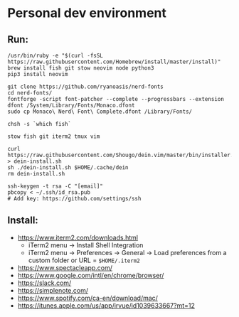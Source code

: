 # Personal dev environment

## Run:
    /usr/bin/ruby -e "$(curl -fsSL https://raw.githubusercontent.com/Homebrew/install/master/install)"
    brew install fish git stow neovim node python3
    pip3 install neovim

    git clone https://github.com/ryanoasis/nerd-fonts
    cd nerd-fonts/
    fontforge -script font-patcher --complete --progressbars --extension dfont /System/Library/Fonts/Monaco.dfont
    sudo cp Monaco\ Nerd\ Font\ Complete.dfont /Library/Fonts/
    
    chsh -s `which fish`

    stow fish git iterm2 tmux vim

    curl https://raw.githubusercontent.com/Shougo/dein.vim/master/bin/installer.sh > dein-install.sh
    sh ./dein-install.sh $HOME/.cache/dein
    rm dein-install.sh
    
    ssh-keygen -t rsa -C "[email]"
    pbcopy < ~/.ssh/id_rsa.pub
    # Add key: https://github.com/settings/ssh

## Install:
- https://www.iterm2.com/downloads.html
  - iTerm2 menu -> Install Shell Integration
  - iTerm2 menu -> Preferences -> General -> Load preferences from a custom folder or URL = `$HOME/.iterm2`
- https://www.spectacleapp.com/
- https://www.google.com/intl/en/chrome/browser/
- https://slack.com/
- https://simplenote.com/
- https://www.spotify.com/ca-en/download/mac/
- https://itunes.apple.com/us/app/irvue/id1039633667?mt=12
